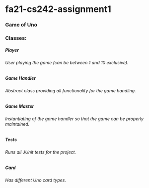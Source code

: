 # fa21-cs242-assignment1

### Game of Uno

### Classes: 

##### Player
###### User playing the game (can be between 1 and 10 exclusive).
##### Game Handler
###### Abstract class providing all functionality for the game handling.
##### Game Master
###### Instantiating of the game handler so that the game can be properly maintained.
##### Tests
###### Runs all JUnit tests for the project.
##### Card
###### Has different Uno card types.
